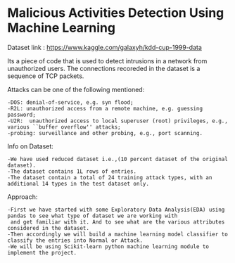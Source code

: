 # Malicious Activities Detection Using Machine Learning

Dataset link : https://www.kaggle.com/galaxyh/kdd-cup-1999-data

Its a piece of code that is used to detect intrusions in a network from unauthorized users.
The connections recoreded in the dataset is a sequence of TCP packets.

Attacks can be one of the following mentioned:

    -DOS: denial-of-service, e.g. syn flood;
    -R2L: unauthorized access from a remote machine, e.g. guessing password;
    -U2R:  unauthorized access to local superuser (root) privileges, e.g., various ``buffer overflow'' attacks;
    -probing: surveillance and other probing, e.g., port scanning.

Info on Dataset:

    -We have used reduced dataset i.e.,(10 percent dataset of the original dataset).
    -The dataset contains 1L rows of entries.
    -The dataset contain a total of 24 training attack types, with an additional 14 types in the test dataset only.
    
Approach:
    
    -First we have started with some Exploratory Data Analysis(EDA) using pandas to see what type of dataset we are working with 
     and get familiar with it. And to see what are the various attributes considered in the dataset.
    -Then accordingly we will build a machine learning model classifier to classify the entries into Normal or Attack.
    -We will be using Scikit-learn python machine learning module to implement the project.
    